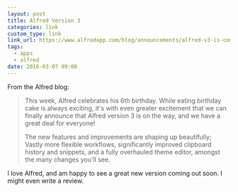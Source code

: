 ```yaml
---
layout: post
title: Alfred Version 3
categories: link
custom_type: link
link_url: https://www.alfredapp.com/blog/announcements/alfred-v3-is-coming/
tags:
  - apps
  - alfred
date: 2016-03-07 09:00
---
```

From the Alfred blog:

>This week, Alfred celebrates his 6th birthday. While eating birthday cake is always exciting, it's with even greater excitement that we can finally announce that Alfred version 3 is on the way, and we have a great deal for everyone!
>
>The new features and improvements are shaping up beautifully; Vastly more flexible workflows, significantly improved clipboard history and snippets, and a fully overhauled theme editor, amongst the many changes you'll see.

I love Alfred, and am happy to see a great new version coming out soon. I might even write a review.
